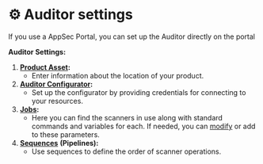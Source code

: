 # ⚙️ Auditor settings

If you use a AppSec Portal, you can set up the Auditor directly on the portal

**Auditor Settings:**

1. [**Product Asset**](../../asset-management/adding-a-product-asset.md)**:**
   * Enter information about the location of your product.
2. [**Auditor Configurator**](auditor-config.md)**:**
   * Set up the configurator by providing credentials for connecting to your resources.
3. [**Jobs**](../../../../auditor/features/settings/jobs/)**:**
   * Here you can find the scanners in use along with standard commands and variables for each. If needed, you can [modify](../../../../auditor/features/settings/jobs/job-configuration.md) or add to these parameters.
4. [**Sequences**](sequences/) **(Pipelines):**
   * Use sequences to define the order of scanner operations.&#x20;

